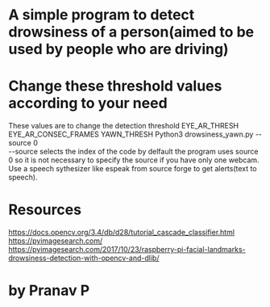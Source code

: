 # A simple program to detect drowsiness of a person(aimed to be used by people who are driving)
# Change these threshold values according to your need
These values are to change the detection threshold
EYE_AR_THRESH 
EYE_AR_CONSEC_FRAMES 
YAWN_THRESH 
Python3 drowsiness_yawn.py -- source 0		
--source selects the index of the code
by delfault the program uses source 0 so it is not necessary to specify the source if you have only one webcam.
Use a speech sythesizer like espeak from source forge to get alerts(text to speech).

# Resources 
https://docs.opencv.org/3.4/db/d28/tutorial_cascade_classifier.html
https://pyimagesearch.com/
https://pyimagesearch.com/2017/10/23/raspberry-pi-facial-landmarks-drowsiness-detection-with-opencv-and-dlib/

# by Pranav P
